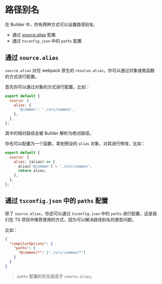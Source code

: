 # 路径别名

在 Builder 中，你有两种方式可以设置路径别名:

- 通过 [source.alias](/api/config-source.html#source-alias) 配置
- 通过 `tsconfig.json` 中的 `paths` 配置

## 通过 `source.alias`

`source.alias` 对应 webpack 原生的 `resolve.alias`，你可以通过对象或者函数的方式进行配置。

首先你可以通过对象的方式进行配置，比如：

```js
export default {
  source: {
    alias: {
      '@common': './src/common',
    },
  },
};
```

其中的相对路径会被 Builder 解析为绝对路径。

你也可以配置为一个函数，拿到预设的 `alias` 对象，对其进行修改，比如：

```js
export default {
  source: {
    alias: (alias) => {
      alias['@common'] = './src/common';
      return alias;
    },
  },
};
```

## 通过 `tsconfig.json` 中的 `paths` 配置

除了 `source.alias`，你还可以通过 `tsconfig.json` 中的 `paths` 进行配置，这是我们在 TS 项目中推荐使用的方式，因为可以解决路径别名的类型问题。

比如：

```json
{
  "compilerOptions": {
    "paths": {
      "@common/*": ["./src/common/*"]
    }
  }
}
```

> `paths` 配置的优先级高于 `source.alias`。

